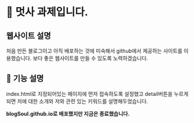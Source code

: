 # 🦁 멋사 과제입니다.

## <strong>웹사이트 설명</strong>

 처음 만든 블로그이고 아직 배포하는 것에 미숙해서 github에서 제공하는 사이트를 이용했습니다. 보다 좋은 웹사이트를 만들 수 있도록 노력하겠습니다.
## 🦁 <strong>기능 설명</strong>

index.html로 지정되어있는 페이지에 먼저 접속하도록 설정했고  detail버튼을 누르게 되면 저에 대한 소개와 저와 관련 있는 키워드를 설명해두었습니다.  

__blogSoul.github.io로 배포했지만 지금은 종료했습니다.__
